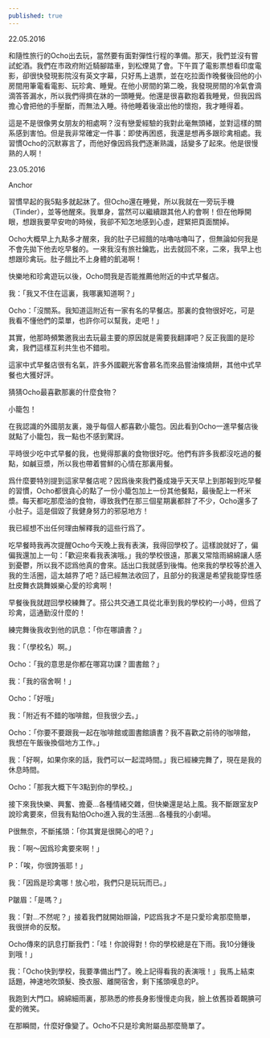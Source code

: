 ```yaml
---
published: true
---
```


22.05.2016
 
 
和隨性旅行的Ocho出去玩，當然要有面對彈性行程的準備。那天，我們並沒有嘗試蛇酒。我們在市政府附近騎腳踏車，到松煙晃了會。下午買了電影票想看印度電影，卻很快發現影院沒有英文字幕，只好馬上退票，並在吃拉面作晚餐後回他的小房間用筆電看電影、玩珍禽、睡覺。在他小房間的第二晚，我發現房間的冷氣會滴滴答答漏水，所以我們得擠在牀的一頭睡覺。他還是很喜歡抱着我睡覺，但我因爲擔心會把他的手壓斷，而無法入睡。待他睡着後滾出他的懷抱，我才睡得着。
 
 
這是不是很像男女朋友的相處啊？沒有戀愛經驗的我對此毫無頭緒，並對這樣的關系感到害怕。但是我非常確定一件事：即使再困惑，我還是想再多跟珍禽相處。我習慣Ocho的沉默寡言了，而他好像因爲我們逐漸熟識，話變多了起來。他是很慢熟的人啊！
 
 
23.05.2016
 
 
Anchor
 
習慣早起的我5點多就起牀了。但Ocho還在睡覺，所以我就在一旁玩手機（Tinder），並等他醒來。我單身，當然可以繼續跟其他人約會啊！但在他睜開眼，想跟我要早安吻的時候，我卻不知怎地感到心虛，趕緊把頁面關掉。
 
 
Ocho大概早上九點多才醒來，我的肚子已經餓的咕嚕咕嚕叫了，但無論如何我是不會先拋下他去吃早餐的。一來我沒有旅社鑰匙，出去就回不來，二來，我早上也想跟珍禽玩。肚子餓比不上身體的飢渴啊！
 
 
快樂地和珍禽遊玩以後，Ocho問我是否能推薦他附近的中式早餐店。
 
 
我：「我又不住在這裏，我哪裏知道啊？」
 
 
Ocho：「沒關系。我知道這附近有一家有名的早餐店。那裏的食物很好吃，可是我看不懂他們的菜單，也許你可以幫我，走吧！」
 
 
其實，他那時頻繁邀我出去玩最主要的原因就是需要我翻譯吧？反正我圖的是珍禽，我們這樣互利共生也不錯啦。
 
 
這家中式早餐店很有名氣，許多外國觀光客會慕名而來品嘗油條燒餅，其他中式早餐也大獲好評。
 
 
猜猜Ocho最喜歡那裏的什麼食物？
 
 
小籠包！
 
 
在我認識的外國朋友裏，幾乎每個人都喜歡小籠包。因此看到Ocho一進早餐店後就點了小籠包，我一點也不感到驚訝。
 
 
平時很少吃中式早餐的我，也覺得那裏的食物很好吃。他們有許多我都沒吃過的餐點，如鹹豆漿，所以我也帶着嘗鮮的心情在那裏用餐。
 
 
爲什麼要特別提到這家早餐店呢？因爲後來我們養成幾乎天天早上到那報到吃早餐的習慣，Ocho都很貪心的點了一份小籠包加上一份其他餐點，最後配上一杯米漿。每天都吃那麼油的食物，導致我們在那三個星期裏都胖了不少，Ocho還多了小肚子。這是個毀了我健身努力的邪惡地方！
 
 
 
 
我已經想不出任何理由解釋我的這些行爲了。
 
 
吃早餐時我再次提醒Ocho今天晚上我有表演，我得回學校了。這樣說就好了，偏偏我還加上一句：「歡迎來看我表演哦。」我的學校很遠，那裏又常陰雨綿綿讓人感到憂鬱，所以我不認爲他真的會來。話出口我就感到後悔。他來我的學校等於進入我的生活圈，這太越界了吧？話已經無法收回了，且部分的我還是希望我能穿性感肚皮舞衣跳舞娛樂心愛的珍禽啊！
 
 
早餐後我就趕回學校練舞了。搭公共交通工具從北車到我的學校約一小時，但爲了珍禽，這通勤沒什麼的！
 
 
 
練完舞後我收到他的訊息：「你在哪讀書？」
 
 
我：「（學校名）啊。」
 
 
Ocho：「我的意思是你都在哪寫功課？圖書館？」
 
 
我：「我的宿舍啊！」
 
 
Ocho：「好哦」
 
 
我：「附近有不錯的咖啡館，但我很少去。」
 
 
Ocho：「你要不要跟我一起在咖啡館或圖書館讀書？我不喜歡之前待的咖啡館，我想在午飯後換個地方工作。」
 
 
我：「好啊，如果你來的話，我們可以一起混時間。」我已經練完舞了，現在是我的休息時間。
 
 
Ocho：「那我大概下午3點到你的學校。」
 
 
接下來我快樂、興奮、擔憂...各種情緒交雜，但快樂還是站上風。我不斷跟室友P說珍禽要來，但我有點怕Ocho進入我的生活圈...各種我的小劇場。
 
 
P很無奈，不斷搖頭：「你其實是很開心的吧？」
 
 
我：「啊～因爲珍禽要來啊！」
 
 
P：「唉，你很誇張耶！」
 
 
我：「因爲是珍禽哪！放心啦，我們只是玩玩而已。」
 
 
P皺眉：「是嗎？」
 
 
我：「對...不然呢？」接着我們就開始辯論，P認爲我才不是只愛珍禽那麼簡單，我很拼命的反駁。
 
 
Ocho傳來的訊息打斷我們：「哇！你說得對！你的學校總是在下雨。我10分鍾後到哦！」
 
 
我：「Ocho快到學校，我要準備出門了。晚上記得看我的表演哦！」我馬上結束話題，神速地吹頭髮、換衣服、離開宿舍，剩下搖頭嘆息的P。
 
 
我跑到大門口。綿綿細雨裏，那熟悉的修長身影慢慢走向我，臉上依舊掛着靦腆可愛的微笑。
 
 
在那瞬間，什麼好像變了。Ocho不只是珍禽附屬品那麼簡單了。
